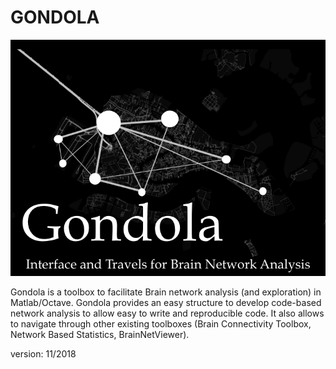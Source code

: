 # GONDOLA

![alt text](/Logo/Gondola_logo.png)


Gondola is a toolbox to facilitate Brain network analysis (and exploration) in Matlab/Octave.
Gondola provides an easy structure to develop code-based network analysis to allow easy to write and reproducible code. It also allows to navigate through other existing toolboxes (Brain Connectivity Toolbox, Network Based Statistics, BrainNetViewer).

version: 11/2018


